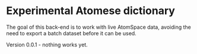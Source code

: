 
Experimental Atomese dictionary
===============================

The goal of this back-end is to work with live AtomSpace data, avoiding
the need to export a batch dataset before it can be used.

Version 0.0.1 - nothing works yet.
